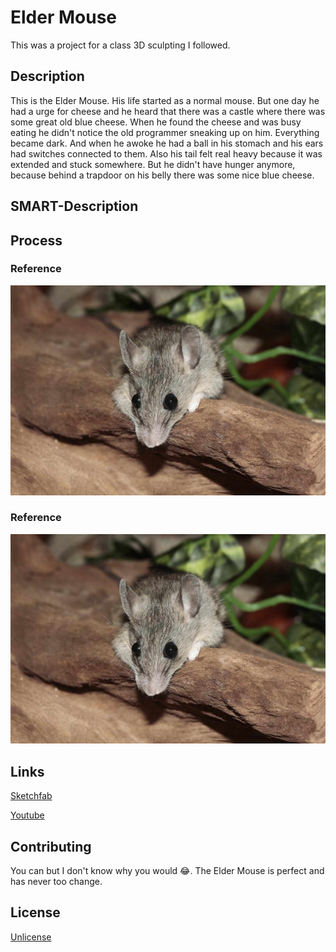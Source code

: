 # Elder Mouse
This was a project for a class 3D sculpting I followed.

## Description
This is the Elder Mouse. His life started as a normal mouse. But one day he had a urge for cheese and he heard that there was a castle where there was some great old blue cheese. When he found the cheese and was busy eating he didn't notice the old programmer sneaking up on him. Everything became dark. And when he awoke he had a ball in his stomach and his ears had switches connected to them. Also his tail felt real heavy because it was extended and stuck somewhere. But he didn't have hunger anymore, because behind a trapdoor on his belly there was some nice blue cheese.

## SMART-Description


## Process

### Reference
![Reference](Images\MouseLayingDown.jpg)

### Reference
![Reference](Images\MouseLayingDown.jpg)

## Links
[Sketchfab](www)

[Youtube](www)

## Contributing
You can but I don't know why you would :joy:. The Elder Mouse is perfect and has never too change.

## License
[Unlicense](https://choosealicense.com/licenses/unlicense/)